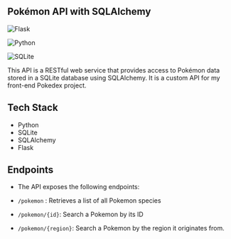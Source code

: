 ## Pokémon API with SQLAlchemy

![Flask](https://img.shields.io/badge/flask-%23000.svg?style=for-the-badge&logo=flask&logoColor=white)

![Python](https://img.shields.io/badge/python-3670A0?style=for-the-badge&logo=python&logoColor=ffdd54)

![SQLite](https://img.shields.io/badge/sqlite-%2307405e.svg?style=for-the-badge&logo=sqlite&logoColor=white)

This API is a RESTful web service that provides access to Pokémon data stored in a SQLite database using SQLAlchemy. It is a custom API for my front-end Pokedex project.


## Tech Stack

- Python
- SQLite
- SQLAlchemy
- Flask


## Endpoints

- The API exposes the following endpoints:

- `/pokemon` : Retrieves a list of all Pokemon species
- `/pokemon/{id}`: Search a Pokemon by its ID
- `/pokemon/{region}`: Search a Pokemon by the region it originates from.


